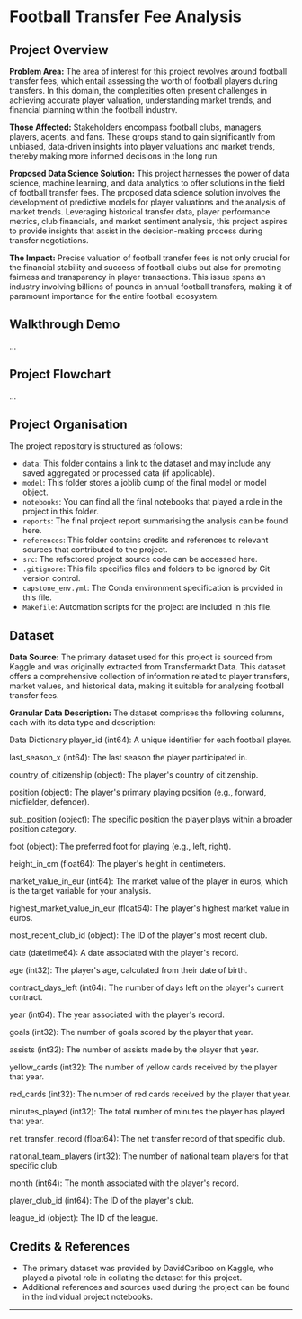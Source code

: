 # Football Transfer Fee Analysis

## Project Overview

**Problem Area:**
The area of interest for this project revolves around football transfer fees, which entail assessing the worth of football players during transfers. In this domain, the complexities often present challenges in achieving accurate player valuation, understanding market trends, and financial planning within the football industry.

**Those Affected:**
Stakeholders encompass football clubs, managers, players, agents, and fans. These groups stand to gain significantly from unbiased, data-driven insights into player valuations and market trends, thereby making more informed decisions in the long run.

**Proposed Data Science Solution:**
This project harnesses the power of data science, machine learning, and data analytics to offer solutions in the field of football transfer fees. The proposed data science solution involves the development of predictive models for player valuations and the analysis of market trends. Leveraging historical transfer data, player performance metrics, club financials, and market sentiment analysis, this project aspires to provide insights that assist in the decision-making process during transfer negotiations.

**The Impact:**
Precise valuation of football transfer fees is not only crucial for the financial stability and success of football clubs but also for promoting fairness and transparency in player transactions. This issue spans an industry involving billions of pounds in annual football transfers, making it of paramount importance for the entire football ecosystem.

## Walkthrough Demo

...

## Project Flowchart

...

## Project Organisation

The project repository is structured as follows:

- `data`: This folder contains a link to the dataset and may include any saved aggregated or processed data (if applicable).
- `model`: This folder stores a joblib dump of the final model or model object.
- `notebooks`: You can find all the final notebooks that played a role in the project in this folder.
- `reports`: The final project report summarising the analysis can be found here.
- `references`: This folder contains credits and references to relevant sources that contributed to the project.
- `src`: The refactored project source code can be accessed here.
- `.gitignore`: This file specifies files and folders to be ignored by Git version control.
- `capstone_env.yml`: The Conda environment specification is provided in this file.
- `Makefile`: Automation scripts for the project are included in this file.

## Dataset

**Data Source:**
The primary dataset used for this project is sourced from Kaggle and was originally extracted from Transfermarkt Data. This dataset offers a comprehensive collection of information related to player transfers, market values, and historical data, making it suitable for analysing football transfer fees.

**Granular Data Description:**
The dataset comprises the following columns, each with its data type and description:

Data Dictionary
player_id (int64): A unique identifier for each football player.

last_season_x (int64): The last season the player participated in.

country_of_citizenship (object): The player's country of citizenship.

position (object): The player's primary playing position (e.g., forward, midfielder, defender).

sub_position (object): The specific position the player plays within a broader position category.

foot (object): The preferred foot for playing (e.g., left, right).

height_in_cm (float64): The player's height in centimeters.

market_value_in_eur (int64): The market value of the player in euros, which is the target variable for your analysis.

highest_market_value_in_eur (float64): The player's highest market value in euros.

most_recent_club_id (object): The ID of the player's most recent club.

date (datetime64): A date associated with the player's record.

age (int32): The player's age, calculated from their date of birth.

contract_days_left (int64): The number of days left on the player's current contract.

year (int64): The year associated with the player's record.

goals (int32): The number of goals scored by the player that year.

assists (int32): The number of assists made by the player that year.

yellow_cards (int32): The number of yellow cards received by the player that year.

red_cards (int32): The number of red cards received by the player that year.

minutes_played (int32): The total number of minutes the player has played that year.

net_transfer_record (float64): The net transfer record of that specific club.

national_team_players (int32): The number of national team players for that specific club.

month (int64): The month associated with the player's record.

player_club_id (int64): The ID of the player's club.

league_id (object): The ID of the league.

## Credits & References

- The primary dataset was provided by DavidCariboo on Kaggle, who played a pivotal role in collating the dataset for this project.
- Additional references and sources used during the project can be found in the individual project notebooks.

--------
